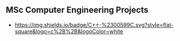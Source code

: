 ## MSc Computer Engineering Projects

- https://img.shields.io/badge/C++-%2300599C.svg?style=flat-square&logo=c%2B%2B&logoColor=white

